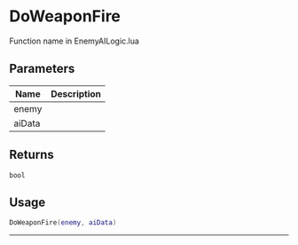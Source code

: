 # DoWeaponFire

Function name in EnemyAILogic.lua

## Parameters

| Name   | Description |
| ------ | ----------- |
| enemy  |             |
| aiData |             |

## Returns

`bool`

## Usage

```lua
DoWeaponFire(enemy, aiData)
```

---

